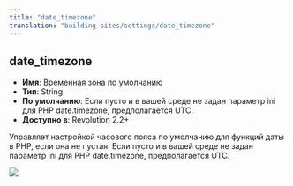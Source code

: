 ```yaml
---
title: "date_timezone"
translation: "building-sites/settings/date_timezone"
---
```


## date_timezone

-   **Имя**: Временная зона по умолчанию
-   **Тип**: String
-   **По умолчанию**: Если пусто и в вашей среде не задан параметр ini для PHP date.timezone, предполагается UTC.
-   **Доступно в**: Revolution 2.2+

Управляет настройкой часового пояса по умолчанию для функций даты в PHP, если она не пустая. Если пусто и в вашей среде не задан параметр ini для PHP date.timezone, предполагается UTC.

![](/2.x/en/building-sites/settings/modx-date-timezone-default.png)
